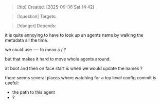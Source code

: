 
>[!tip] Created: [2025-09-06 Sat 14:42]

>[!question] Targets: 

>[!danger] Depends: 

it is quite annoying to have to look up an agents name by walking the metadata all the time.

we could use --- to mean a / ?

but that makes it hard to move whole agents around.

at boot and then on face start is when we would update the names ?

there seems several places where watching for a top level config commit is useful:
- the path to this agent
- ?